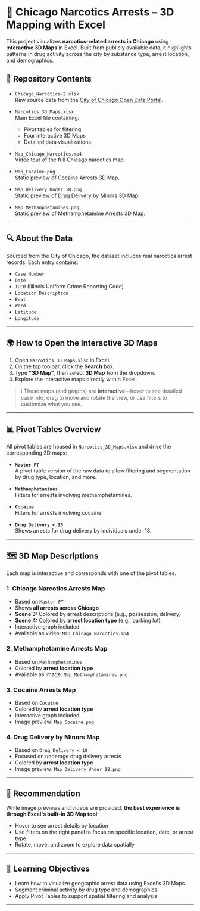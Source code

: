 # 📍 Chicago Narcotics Arrests – 3D Mapping with Excel

This project visualizes **narcotics-related arrests in Chicago** using **interactive 3D Maps** in Excel. Built from publicly available data, it highlights patterns in drug activity across the city by substance type, arrest location, and demographics.

## 📁 Repository Contents

- `Chicago_Narcotics-2.xlsx`  
  Raw source data from the [City of Chicago Open Data Portal](https://cityofchicago.org).

- `Narcotics_3D_Maps.xlsx`  
  Main Excel file containing:
  - Pivot tables for filtering
  - Four interactive 3D Maps
  - Detailed data visualizations

- `Map_Chicago_Narcotics.mp4`  
  Video tour of the full Chicago narcotics map.

- `Map_Cocaine.png`  
  Static preview of Cocaine Arrests 3D Map.

- `Map_Delivery_Under_18.png`  
  Static preview of Drug Delivery by Minors 3D Map.

- `Map_Methamphetamines.png`  
  Static preview of Methamphetamine Arrests 3D Map.

---

## 🔍 About the Data

Sourced from the City of Chicago, the dataset includes real narcotics arrest records. Each entry contains:

- `Case Number`
- `Date`
- `IUCR` (Illinois Uniform Crime Reporting Code)
- `Location Description`
- `Beat`
- `Ward`
- `Latitude`
- `Longitude`

---

## 🌍 How to Open the Interactive 3D Maps

1. Open `Narcotics_3D_Maps.xlsx` in Excel.
2. On the top toolbar, click the **Search** box.
3. Type **"3D Map"**, then select **3D Map** from the dropdown.
4. Explore the interactive maps directly within Excel.

> ℹ️ These maps (and graphs) are **interactive**—hover to see detailed case info, drag to move and rotate the view, or use filters to customize what you see.

---

## 📊 Pivot Tables Overview

All pivot tables are housed in `Narcotics_3D_Maps.xlsx` and drive the corresponding 3D maps:

- **`Master PT`**  
  A pivot table version of the raw data to allow filtering and segmentation by drug type, location, and more.

- **`Methamphetamines`**  
  Filters for arrests involving methamphetamines.

- **`Cocaine`**  
  Filters for arrests involving cocaine.

- **`Drug Delivery < 18`**  
  Shows arrests for drug delivery by individuals under 18.

---

## 🗺️ 3D Map Descriptions

Each map is interactive and corresponds with one of the pivot tables.

### 1. **Chicago Narcotics Arrests Map**
- Based on `Master PT`
- Shows **all arrests across Chicago**
- **Scene 3:** Colored by arrest descriptions (e.g., possession, delivery)
- **Scene 4:** Colored by **arrest location type** (e.g., parking lot)
- Interactive graph included
- Available as video: `Map_Chicago_Narcotics.mp4`

### 2. **Methamphetamine Arrests Map**
- Based on `Methamphetamines`
- Colored by **arrest location type**
- Available as image: `Map_Methamphetamines.png`

### 3. **Cocaine Arrests Map**
- Based on `Cocaine`
- Colored by **arrest location type**
- Interactive graph included
- Image preview: `Map_Cocaine.png`

### 4. **Drug Delivery by Minors Map**
- Based on `Drug Delivery < 18`
- Focused on underage drug delivery arrests
- Colored by **arrest location type** 
- Image preview: `Map_Delivery_Under_18.png`

---

## 📌 Recommendation

While image previews and videos are provided, **the best experience is through Excel's built-in 3D Map tool**:

- Hover to see arrest details by location
- Use filters on the right panel to focus on specific location, date, or arrest type.
- Rotate, move, and zoom to explore data spatially

---

## 🎯 Learning Objectives

- Learn how to visualize geographic arrest data using Excel's 3D Maps
- Segment criminal activity by drug type and demographics
- Apply Pivot Tables to support spatial filtering and analysis

---

